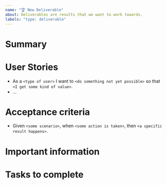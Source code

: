 ```yaml
---
name: "🏆 New Deliverable"
about: Deliverables are results that we want to work towards.
labels: "type: deliverable"
---
```


# Summary

<!-- What is the context needed to understand this deliverable -->

# User Stories

<!-- Who is this deliverable for? What need does the deliverable address? -->

- As a `<type of user>` I want to `<do something not yet possible>` so that `<I get some kind of value>`.
- ...

# Acceptance criteria

<!-- When will we know that this deliverable is complete? -->

- Given `<some scenario>`, when `<some action is taken>`, then `<a specific result happens>`.

# Important information

<!-- A bulleted list of important information or links -->

# Tasks to complete

<!-- What tasks are needed to meet this deliverable? -->